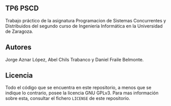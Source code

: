 ## TP6 PSCD
Trabajo práctico de la asignatura Programacion de Sistemas Concurrentes y Distribuidos del segundo curso de Ingeniería Informática en la Universidad de Zaragoza.

## Autores
Jorge Aznar López, Abel Chils Trabanco y Daniel Fraile Belmonte.

## Licencia
Todo el código que se encuentra en este repositorio, a menos que se indique lo contrario, posee la licencia GNU GPLv3. Para mas información sobre esta, consultar el fichero `LICENSE` de este repositorio.
